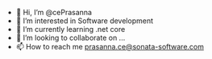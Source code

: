 - 👋 Hi, I’m @cePrasanna
- 👀 I’m interested in Software development
- 🌱 I’m currently learning .net core
- 💞️ I’m looking to collaborate on ...
- 📫 How to reach me prasanna.ce@sonata-software.com

<!---
cePrasanna/cePrasanna is a ✨ special ✨ repository because its `README.md` (this file) appears on your GitHub profile.
You can click the Preview link to take a look at your changes.
--->
